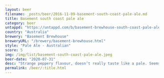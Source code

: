 ```yaml
---
layout: beer
filename: _posts/beer/2016-11-09-basement-south-coast-pale-ale.md
title: Basement south coast pale ale
category: beer
untappd: "https://untappd.com/b/basement-brewhouse-south-coast-pale-ale/3648923"
country: "Australia"
brewery: "Basement Brewhouse"
breweryURL: "/brewery/basement-brewhouse.html"
style: "Pale Ale - Australian"
score: 5
img: /img/list/basement-south-coast-pale-ale.jpeg
beer-date: "2020-07-31"
desc: "Strange peppery flavour, doesn’t really taste like a pale. Seems a bit wrong"
permalink: /beer/:title.html
---
```

